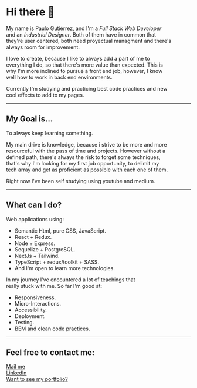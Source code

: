 <h1>Hi there 👋</h1>

My name is Paulo Gutiérrez, and I'm a *Full Stack Web Developer* <br/>
and an *Industrial Designer*. Both of them have in common that<br/>
they're user centered, both need proyectual managment and there's<br/>
always room for improvement.

I love to create, because I like to always add a part of me to <br/>
everything I do, so that there's more value than expected. This is<br/>
why I'm more inclined to pursue a front end job, however, I know<br/>
well how to work in back end environments.

Currently I'm studying and practicing best code practices and new<br/>
cool effects to add to my pages.


<hr/>
<h2>My Goal is...</h2>

To always keep learning something.

My main drive is knowledge, because i strive to be more and more<br/>
resourceful with the pass of time and projects. However without a<br/>
defined path, there's always the risk to forget some techniques,<br/>
that's why I'm looking for my first job opportunity, to delimit my<br/>
tech array and get as proficient as possible with each one of them.

Right now I've been self studying using youtube and medium.

<hr/>
<h2>What can I do?</h2>

Web applications using:

- Semantic Html, pure CSS, JavaScript.
- React + Redux.
- Node + Express.
- Sequelize + PostgreSQL.
- NextJs + Tailwind.
- TypeScript + redux/toolkit + SASS.
- And I'm open to learn more technologies.

In my journey I've encountered a lot of teachings that </br>
really stuck with me. So far I'm good at:
- Responsiveness.
- Micro-Interactions.
- Accessibility.
- Deployment.
- Testing.
- BEM and clean code practices.

<hr/>
<h2>Feel free to contact me:</h2>

<a href="mailto:PCGP22@Gmail.com" target="blank" style="background-color">Mail me</a></br>
<a href="https://www.linkedin.com/in/paulogutierrez22/" target="blank">LinkedIn</a><br/>
<a href="https://portfolio-peach-alpha-44.vercel.app/" target="blank">Want to see my portfolio?</a>


